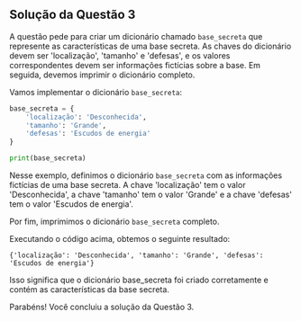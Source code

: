 ## Solução da Questão 3

A questão pede para criar um dicionário chamado `base_secreta` que represente as características de uma base secreta. As chaves do dicionário devem ser 'localização', 'tamanho' e 'defesas', e os valores correspondentes devem ser informações fictícias sobre a base. Em seguida, devemos imprimir o dicionário completo.

Vamos implementar o dicionário `base_secreta`:

```python
base_secreta = {
    'localização': 'Desconhecida',
    'tamanho': 'Grande',
    'defesas': 'Escudos de energia'
}

print(base_secreta)

```

Nesse exemplo, definimos o dicionário `base_secreta` com as informações fictícias de uma base secreta. A chave 'localização' tem o valor 'Desconhecida', a chave 'tamanho' tem o valor 'Grande' e a chave 'defesas' tem o valor 'Escudos de energia'.

Por fim, imprimimos o dicionário `base_secreta` completo.

Executando o código acima, obtemos o seguinte resultado:

```
{'localização': 'Desconhecida', 'tamanho': 'Grande', 'defesas': 'Escudos de energia'}

```

Isso significa que o dicionário base_secreta foi criado corretamente e contém as características da base secreta.

Parabéns! Você concluiu a solução da Questão 3.